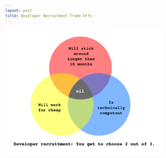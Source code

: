 ```yaml
---
layout: post
title: Developer Recruitment Trade-Offs
---
```


![two_of_three](/images/dev-recruitment-venn-diagram.png)
